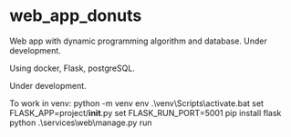 # web_app_donuts
Web app with dynamic programming algorithm and database. Under development.

Using docker, Flask, postgreSQL. 

Under development.

To work in venv:
python -m venv env
.\\venv\Scripts\activate.bat
set FLASK_APP=project/__init__.py
set FLASK_RUN_PORT=5001
pip install flask
python .\services\web\manage.py run


